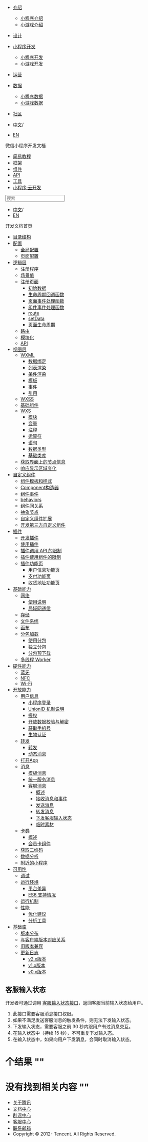 <div class="book with-summary">

<div class="head">

<div class="head_box">

# [](javascript:; "_('微信公众平台 小程序')")

<div class="header_ctrls">

*   [介绍](javascript:;)
    *   [小程序介绍](https://developers.weixin.qq.com/miniprogram/introduction/index.html?t=18111420)
    *   [小游戏介绍](https://developers.weixin.qq.com/minigame/introduction/index.html?t=18111420)
*   [设计](https://developers.weixin.qq.com/miniprogram/design/index.html?t=18111420)
*   [小程序开发](javascript:;)
    *   [小程序开发](https://developers.weixin.qq.com/miniprogram/dev/index.html?t=18111420)
    *   [小游戏开发](https://developers.weixin.qq.com/minigame/dev/index.html?t=18111420)
*   [运营](https://developers.weixin.qq.com/miniprogram/product/index.html?t=18111420)
*   [数据](javascript:;)
    *   [小程序数据](https://developers.weixin.qq.com/miniprogram/analysis/index.html?t=18111420)
    *   [小游戏数据](https://developers.weixin.qq.com/minigame/analysis/index.html?t=18111420)
*   [社区](https://developers.weixin.qq.com/)

*   [中文](https://developers.weixin.qq.com/miniprogram/dev/framework/open-ability/customer-message/typing.html?t=18111420)<span class="split-line">/</span>
*   [EN](https://developers.weixin.qq.com/miniprogram/en/dev/framework/open-ability/customer-message/typing.html?t=18111420)

</div>

</div>

</div>

<div class="sub_nav_box">

<div class="sub_nav_inner">

<div class="book-summary-opr" id="js-book-summary-opr"><a class="book-summary-btn"></a></div>

<div class="top_sub_nav">

<div class="top_title_wap"><span class="icon_title icon_dev"></span>

微信小程序开发文档

</div>

*   [简易教程](../../../)
*   [框架](../../MINA.html)
*   [组件](../../../component/)
*   [API](../../../api/)
*   [工具](../../../devtools/devtools.html)
*   [小程序·云开发](../../../wxcloud/basis/getting-started.html)

</div>

<div id="book-search-input" role="search">

<form><label for="search-input" class="search-icon" id="js-search-icon"></label><input type="text" id="search-input" name="search-input" placeholder="搜索"> </form>

</div>

*   [中文](https://developers.weixin.qq.com/miniprogram/dev/framework/open-ability/customer-message/typing.html?t=18111420)<span class="split-line">/</span>
*   [EN](https://developers.weixin.qq.com/miniprogram/en/dev/framework/open-ability/customer-message/typing.html?t=18111420)

</div>

</div>

<div class="book-summary">

<div class="book-summary-home" id="js-summary-home"><a><span class="icon_home_s icon_dev"></span><span class="s_title_2">开发文档首页</span></a></div>

<nav role="navigation">

*   [目录结构](../../structure.html)
*   [配置](../../config.html)
    *   [全局配置](../../config.html#全局配置)
    *   [页面配置](../../config.html#页面配置)
*   [逻辑层](../../app-service/)
    *   [注册程序](../../app-service/app.html)
    *   [场景值](../../app-service/scene.html)
    *   [注册页面](../../app-service/page.html)
        *   [初始数据](../../app-service/page.html#data)
        *   [生命周期回调函数](../../app-service/page.html#生命周期回调函数)
        *   [页面事件处理函数](../../app-service/page.html#页面事件处理函数)
        *   [组件事件处理函数](../../app-service/page.html#组件事件处理函数)
        *   [route](../../app-service/page.html#pageroute)
        *   [setData](../../app-service/page.html#pageprototypesetdataobject-data-function-callback)
        *   [页面生命周期](../../app-service/page.html#生命周期)
    *   [路由](../../app-service/route.html)
    *   [模块化](../../app-service/module.html)
    *   [API](../../app-service/api.html)
*   [视图层](../../view/)
    *   [WXML](../../view/wxml/)
        *   [数据绑定](../../view/wxml/data.html)
        *   [列表渲染](../../view/wxml/list.html)
        *   [条件渲染](../../view/wxml/conditional.html)
        *   [模板](../../view/wxml/template.html)
        *   [事件](../../view/wxml/event.html)
        *   [引用](../../view/wxml/import.html)
    *   [WXSS](../../view/wxss.html)
    *   [基础组件](../../view/component.html)
    *   [WXS](../../view/wxs/)
        *   [模块](../../view/wxs/01wxs-module.html)
        *   [变量](../../view/wxs/02variate.html)
        *   [注释](../../view/wxs/03annotation.html)
        *   [运算符](../../view/wxs/04operator.html)
        *   [语句](../../view/wxs/05statement.html)
        *   [数据类型](../../view/wxs/06datatype.html)
        *   [基础类库](../../view/wxs/07basiclibrary.html)
    *   [获取界面上的节点信息](../../view/selector.html)
    *   [响应显示区域变化](../../view/resizable.html)
*   [自定义组件](../../custom-component/)
    *   [组件模板和样式](../../custom-component/wxml-wxss.html)
    *   [Component构造器](../../custom-component/component.html)
    *   [组件事件](../../custom-component/events.html)
    *   [behaviors](../../custom-component/behaviors.html)
    *   [组件间关系](../../custom-component/relations.html)
    *   [抽象节点](../../custom-component/generics.html)
    *   [自定义组件扩展](../../custom-component/extend.html)
    *   [开发第三方自定义组件](../../custom-component/trdparty.html)
*   [插件](../../plugin/)
    *   [开发插件](../../plugin/development.html)
    *   [使用插件](../../plugin/using.html)
    *   [插件调用 API 的限制](../../plugin/api-limit.html)
    *   [插件使用组件的限制](../../plugin/component-limit.html)
    *   [插件功能页](../../plugin/functional-pages.html)
        *   [用户信息功能页](../../plugin/functional-pages/user-info.html)
        *   [支付功能页](../../plugin/functional-pages/request-payment.html)
        *   [收货地址功能页](../../plugin/functional-pages/choose-address.html)
*   [基础能力](../../ability/network.html)
    *   [网络](../../ability/network.html)
        *   [使用说明](../../ability/network.html)
        *   [局域网通信](../../ability/mDNS.html)
    *   [存储](../../ability/storage.html)
    *   [文件系统](../../ability/file-system.html)
    *   [画布](../../ability/canvas.html)
    *   [分包加载](../../subpackages.html)
        *   [使用分包](../../subpackages/basic.html)
        *   [独立分包](../../subpackages/independent.html)
        *   [分包预下载](../../subpackages/preload.html)
    *   [多线程 Worker](../../workers.html)
*   [硬件能力](../../device/bluetooth.html)
    *   [蓝牙](../../device/bluetooth.html)
    *   [NFC](../../device/nfc.html)
    *   [Wi-Fi](../../device/wifi.html)
*   [开放能力](../login.html)
    *   [用户信息](../login.html)
        *   [小程序登录](../login.html)
        *   [UnionID 机制说明](../union-id.html)
        *   [授权](../authorize.html)
        *   [开放数据校验与解密](../signature.html)
        *   [获取手机号](../getPhoneNumber.html)
        *   [生物认证](../bio-auth.html)
    *   [转发](../share.html)
        *   [转发](../share.html)
        *   [动态消息](../share/updatable-message.html)
    *   [打开App](../launchApp.html)
    *   [消息](../template-message.html)
        *   [模板消息](../template-message.html)
        *   [统一服务消息](../uniform-message.html)
        *   [客服消息](./customer-message.html)
            *   [概述](./customer-message.html)
            *   [接收消息和事件](./receive.html)
            *   [发送消息](./send.html)
            *   [转发消息](./trans.html)
            *   [下发客服输入状态](./typing.html)
            *   [临时素材](./temp-media.html)
    *   [卡券](../card/card.html)
        *   [概述](../card/card.html)
        *   [会员卡组件](../card/membership-card.html)
    *   [获取二维码](../qr-code.html)
    *   [数据分析](../data-analysis.html)
    *   [附近的小程序](../nearby.html)
*   [可用性](../../usability/debug.html)
    *   [调试](../../usability/debug.html)
    *   [运行环境](../../details.html)
        *   [平台差异](../../details.html#平台差异)
        *   [ES6 支持情况](../../details.html#客户端-es6-api-支持情况)
    *   [运行机制](../../operating-mechanism.html)
    *   [性能](../../performance/)
        *   [优化建议](../../performance/tips.html)
        *   [分析工具](../../performance/tools.html)
*   [基础库](../../client-lib/)
    *   [版本分布](../../client-lib/version.html)
    *   [与客户端版本对应关系](../../client-lib/client.html)
    *   [旧版本兼容](../../compatibility.html)
    *   [更新日志](../../release.html)
        *   [v2.x版本](../../release/v2.html)
        *   [v1.x版本](../../release/v1.html)
        *   [v0.x版本](../../release/v0.html)

</nav>

</div>

<div class="book-body">

<div class="body-inner">

<div class="page-wrapper" tabindex="-1" role="main">

<div class="page-inner">

<div id="book-search-results">

<div class="search-noresults">

<section class="normal markdown-section">

## 客服输入状态

开发者可通过调用 [客服输入状态接口](../../../api/open-api/customer-message/customerTyping.html)，返回客服当前输入状态给用户。

1.  此接口需要客服消息接口权限。
2.  如果不满足发送客服消息的触发条件，则无法下发输入状态。
3.  下发输入状态，需要客服之前 30 秒内跟用户有过消息交互。
4.  在输入状态中（持续 15 秒），不可重复下发输入态。
5.  在输入状态中，如果向用户下发消息，会同时取消输入状态。

</section>

</div>

<div class="search-results">

<div class="has-results">

# <span class="search-results-count"></span>个结果 "<span class="search-query"></span>"

</div>

<div class="no-results">

# 没有找到相关内容 "<span class="search-query"></span>"

</div>

</div>

</div>

</div>

</div>

<div class="foot" id="footer">

*   [关于腾讯](https://www.tencent.com/)
*   [文档中心](https://developers.weixin.qq.com/miniprogram/introduction/index.html)
*   [辟谣中心](https://mp.weixin.qq.com/cgi-bin/opshowpage?action=dispelinfo)
*   [客服中心](https://kf.qq.com/product/wx_xcx.html)
*   [联系邮箱](mailto:weixinmp@qq.com)
*   Copyright © 2012-<span id="s_copyright_year"></span> Tencent. All Rights Reserved.

</div>

</div>

[](./trans.html)[](./temp-media.html)</div>

</div>